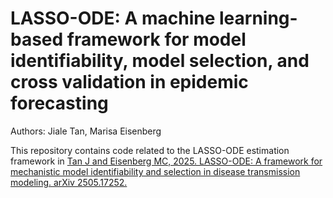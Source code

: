 # LASSO-ODE: A machine learning-based framework for model identifiability, model selection, and cross validation in epidemic forecasting
Authors: Jiale Tan, Marisa Eisenberg

This repository contains code related to the LASSO-ODE estimation framework in [Tan J and Eisenberg MC, 2025. LASSO-ODE: A framework for mechanistic model identifiability and selection in disease transmission modeling. arXiv 2505.17252.](https://arxiv.org/abs/2505.17252)
